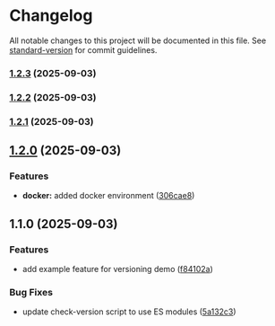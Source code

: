 # Changelog

All notable changes to this project will be documented in this file. See [standard-version](https://github.com/conventional-changelog/standard-version) for commit guidelines.

### [1.2.3](https://github.com/runsdev/discord-bot/compare/v1.2.2...v1.2.3) (2025-09-03)

### [1.2.2](https://github.com/runsdev/discord-bot/compare/v1.2.1...v1.2.2) (2025-09-03)

### [1.2.1](https://github.com/runsdev/discord-bot/compare/v1.2.0...v1.2.1) (2025-09-03)

## [1.2.0](https://github.com/runsdev/discord-bot/compare/v1.1.0...v1.2.0) (2025-09-03)

### Features

- **docker:** added docker environment ([306cae8](https://github.com/runsdev/discord-bot/commit/306cae8f088e229f372340e53683aa5b8ebc306c))

## 1.1.0 (2025-09-03)

### Features

- add example feature for versioning demo ([f84102a](https://github.com/runsdev/discord-bot/commit/f84102aabf900d92c9094e5cd4542882509d44ed))

### Bug Fixes

- update check-version script to use ES modules ([5a132c3](https://github.com/runsdev/discord-bot/commit/5a132c3205fd33d7e17d34230b0c0bf35e2cd9f9))
